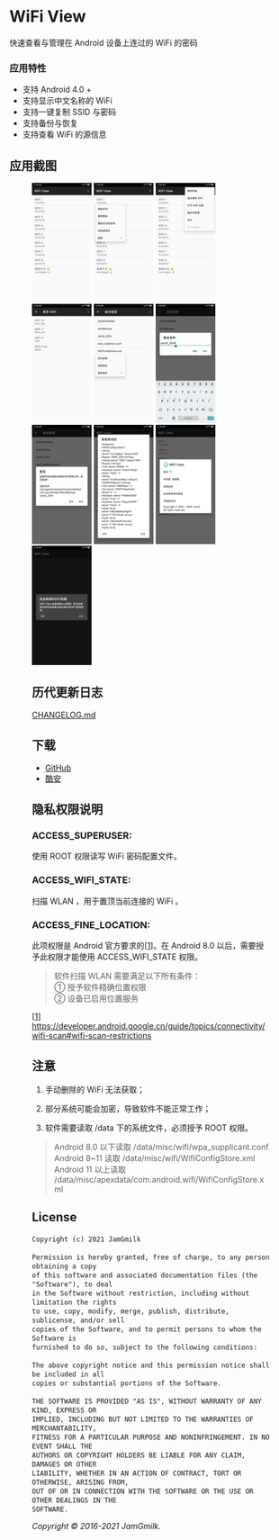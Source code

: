 # WiFi View
 
快速查看与管理在 Android 设备上连过的 WiFi 的密码


### 应用特性
- 支持 Android 4.0 +
- 支持显示中文名称的 WiFi
- 支持一键复制 SSID 与密码
- 支持备份与恢复
- 支持查看 WiFi 的源信息


## 应用截图
<figure class="pic">
    <a href="/Screenshots/1.jpg"><img src="/Screenshots/1.jpg" height="25%" width="25%" /></a>
    <a href="/Screenshots/2.jpg"><img src="/Screenshots/2.jpg" height="25%" width="25%" /></a>
    <a href="/Screenshots/3.jpg"><img src="/Screenshots/3.jpg" height="25%" width="25%" /></a>
    <a href="/Screenshots/4.jpg"><img src="/Screenshots/4.jpg" height="25%" width="25%" /></a>
    <a href="/Screenshots/5.jpg"><img src="/Screenshots/5.jpg" height="25%" width="25%" /></a>
    <a href="/Screenshots/6.jpg"><img src="/Screenshots/6.jpg" height="25%" width="25%" /></a>
    <a href="/Screenshots/7.jpg"><img src="/Screenshots/7.jpg" height="25%" width="25%" /></a>
    <a href="/Screenshots/8.jpg"><img src="/Screenshots/8.jpg" height="25%" width="25%" /></a>
    <a href="/Screenshots/9.jpg"><img src="/Screenshots/9.jpg" height="25%" width="25%" /></a>
    <a href="/Screenshots/10.jpg"><img src="/Screenshots/10.jpg" height="25%" width="25%" /></a>

## 历代更新日志
[CHANGELOG.md](CHANGELOG.md)


## 下载
- [GitHub](https://github.com/JamGmilk/WiFi-View/releases)
- [酷安](https://www.coolapk.com/apk/com.zzz.wifiview)


## 隐私权限说明
### ACCESS_SUPERUSER:
使用 ROOT 权限读写 WiFi 密码配置文件。  
 
### ACCESS_WIFI_STATE:
扫描 WLAN ，用于置顶当前连接的 WiFi 。  
 
### ACCESS_FINE_LOCATION:
此项权限是 Android 官方要求的[[1]]。在 Android 8.0 以后，需要授予此权限才能使用 ACCESS_WIFI_STATE 权限。  
 
>软件扫描 WLAN 需要满足以下所有条件：  
> ① 授予软件精确位置权限  
> ② 设备已启用位置服务  
 
[[1]] https://developer.android.google.cn/guide/topics/connectivity/wifi-scan#wifi-scan-restrictions

[1]: <https://developer.android.google.cn/guide/topics/connectivity/wifi-scan#wifi-scan-restrictions>


## 注意

1. 手动删除的 WiFi 无法获取；

2. 部分系统可能会加密，导致软件不能正常工作；

3. 软件需要读取 /data 下的系统文件，必须授予 ROOT 权限。
 > Android 8.0 以下读取 /data/misc/wifi/wpa_supplicant.conf<br>
 > Android 8~11 读取 /data/misc/wifi/WifiConfigStore.xml<br>
 > Android 11 以上读取 /data/misc/apexdata/com.android.wifi/WifiConfigStore.xml

## License
```
Copyright (c) 2021 JamGmilk

Permission is hereby granted, free of charge, to any person obtaining a copy
of this software and associated documentation files (the "Software"), to deal
in the Software without restriction, including without limitation the rights
to use, copy, modify, merge, publish, distribute, sublicense, and/or sell
copies of the Software, and to permit persons to whom the Software is
furnished to do so, subject to the following conditions:

The above copyright notice and this permission notice shall be included in all
copies or substantial portions of the Software.

THE SOFTWARE IS PROVIDED "AS IS", WITHOUT WARRANTY OF ANY KIND, EXPRESS OR
IMPLIED, INCLUDING BUT NOT LIMITED TO THE WARRANTIES OF MERCHANTABILITY,
FITNESS FOR A PARTICULAR PURPOSE AND NONINFRINGEMENT. IN NO EVENT SHALL THE
AUTHORS OR COPYRIGHT HOLDERS BE LIABLE FOR ANY CLAIM, DAMAGES OR OTHER
LIABILITY, WHETHER IN AN ACTION OF CONTRACT, TORT OR OTHERWISE, ARISING FROM,
OUT OF OR IN CONNECTION WITH THE SOFTWARE OR THE USE OR OTHER DEALINGS IN THE
SOFTWARE.
```

*Copyright &#169; 2016-2021 JamGmilk.*
